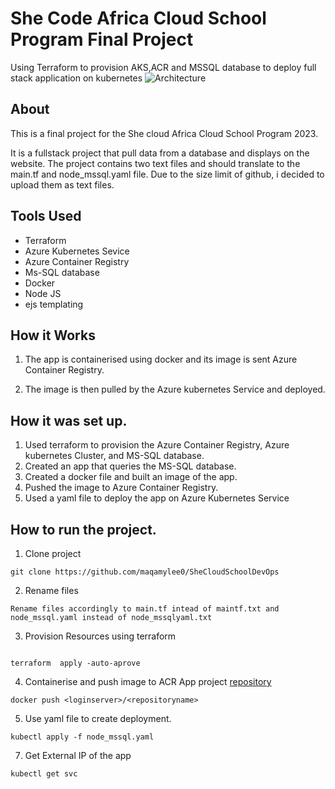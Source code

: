 # She Code Africa Cloud School Program Final Project
Using Terraform to provision AKS,ACR and MSSQL database to deploy full stack application on kubernetes
![Architecture](https://github.com/maqamylee0/SheCodesFullstackAppDevops/blob/main/Add%20a%20heading%20(5).png)
## About 
This is a final project for the She cloud Africa Cloud School Program 2023.

It is a fullstack project that pull data from a database and displays on the website.
The project contains two text files and should translate to the main.tf and node_mssql.yaml file.
Due to the size limit of github, i decided to upload them as text files.


## Tools Used
- Terraform
- Azure Kubernetes Sevice
- Azure Container Registry
- Ms-SQL database
- Docker
- Node JS
- ejs templating

## How it Works

1. The app is containerised using docker and its image is sent Azure Container Registry.

2. The image is then pulled by the Azure kubernetes Service and deployed.

## How it was set up.

1. Used terraform to provision the Azure Container Registry, Azure kubernetes Cluster, and MS-SQL database.
2. Created an app that queries the MS-SQL database.
3. Created a docker file and built an image of the app.
4. Pushed the image to Azure Container Registry.
5. Used a yaml file to deploy the app on Azure Kubernetes Service

## How to run the project.

1. Clone project
  ```
  git clone https://github.com/maqamylee0/SheCloudSchoolDevOps
  
  ```
2. Rename files
  ``` 
  Rename files accordingly to main.tf intead of maintf.txt and node_mssql.yaml instead of node_mssqlyaml.txt
  
  ```
  
3. Provision Resources using terraform
```

terraform  apply -auto-aprove

```
4. Containerise and push image to ACR
 App project [repository](https://github.com/maqamylee0/SheCodesFullstackAppDevops)

```
docker push <loginserver>/<repositoryname>

```
5. Use yaml file to create deployment.

```
kubectl apply -f node_mssql.yaml 

```
7. Get External IP of the app

```
kubectl get svc

```

